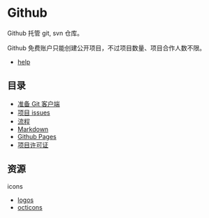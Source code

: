 # Github

Github 托管 git, svn 仓库。

Github 免费账户只能创建公开项目，不过项目数量、项目合作人数不限。

- [help](https://help.github.com/)

## 目录

- [准备 Git 客户端](setup-git.md)
- [项目 issues](issues.md)
- [流程](flow.md)
- [Markdown](markdown.md)
- [Github Pages](github-pages/index.md)
- [项目许可证](licenses.md)

## 资源

icons

- [logos](https://github.com/logos)
- [octicons](https://octicons.github.com/)
